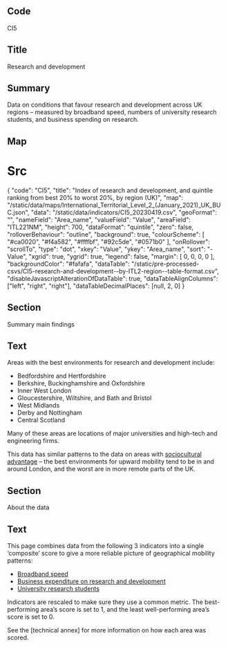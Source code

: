 ## Code
CI5

## Title
Research and development

## Summary
Data on conditions that favour research and development across UK regions – measured by broadband speed, numbers of university research students, and business spending on research.

## Map
# Src
{
    "code": "CI5",
    "title": "Index of research and development, and quintile ranking from best 20% to worst 20%, by region (UK)",
    "map": "/static/data/maps/International_Territorial_Level_2_(January_2021)_UK_BUC.json",
    "data": "/static/data/indicators/CI5_20230419.csv",
    "geoFormat": "",
    "nameField": "Area_name",
    "valueField": "Value",
    "areaField": "ITL221NM",
    "height": 700,
    "dataFormat": "quintile",
    "zero": false,
    "rolloverBehaviour": "outline",
    "background": true,
    "colourScheme": [ "#ca0020", "#f4a582", "#ffffbf", "#92c5de", "#0571b0" ],
    "onRollover": "scrollTo",
    "type": "dot",
    "xkey": "Value",
    "ykey": "Area_name",
    "sort": "-Value",
    "xgrid": true,
    "ygrid": true,
    "legend": false,
    "margin": [ 0, 0, 0, 0 ],
    "backgroundColor": "#fafafa",
    "dataTable": "/static/pre-processed-csvs/CI5-research-and-development--by-ITL2-region--table-format.csv",
    "disableJavascriptAlterationOfDataTable": true,
    "dataTableAlignColumns": ["left", "right", "right"],
    "dataTableDecimalPlaces": [null, 2, 0]
}

## Section
Summary main findings

## Text
Areas with the best environments for research and development include:

<ul class="govuk-list">
  <li>Bedfordshire and Hertfordshire</li>
  <li>Berkshire, Buckinghamshire and Oxfordshire</li>
  <li>Inner West London</li>
  <li>Gloucestershire, Wiltshire, and Bath and Bristol</li>
  <li>West Midlands</li>
  <li>Derby and Nottingham</li>
  <li>Central Scotland</li>
</ul>

Many of these areas are locations of major universities and high-tech and engineering firms.

This data has similar patterns to the data on areas with <a href="/drivers_of_social_mobility/composite_indices/socio-cultural_advantage" class="govuk-link">sociocultural advantage</a> – the best environments for upward mobility tend to be in and around London, and the worst are in more remote parts of the UK.

## Section
About the data

## Text
This page combines data from the following 3 indicators into a single ‘composite’ score to give a more reliable picture of geographical mobility patterns:

<ul class="govuk-list list-disc">
    <li><a href="/drivers_of_social_mobility/research_and_development_environment/broadband_speed" class="govuk-link">Broadband speed</a></li>
    <li><a href="/drivers_of_social_mobility/research_and_development_environment/business_spending_on_research_and_development" class="govuk-link">Business expenditure on research and development</a></li>
    <li><a href="/drivers_of_social_mobility/research_and_development_environment/university_research_students" class="govuk-link">University research students</a></li>
</ul>

Indicators are rescaled to make sure they use a common metric. The best-performing area’s score is set to 1, and the least well-performing area’s score is set to 0.<br> 

See the [technical annex] for more information on how each area was scored.
